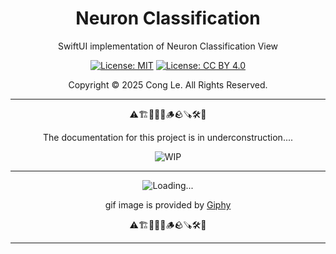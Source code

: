 
<div align="center">
	<h1>
		<strong>Neuron Classification</strong>
	</h1>
    <p>SwiftUI implementation of Neuron Classification View</p>
	
[![License: MIT](https://img.shields.io/badge/License-MIT-yellow.svg)](LICENSE) [![License: CC BY 4.0](https://licensebuttons.net/l/by/4.0/88x31.png)](LICENSE-CC-BY)

Copyright © 2025 Cong Le. All Rights Reserved.

 
</div>



---

<div align="center">
	
⚠️🏗️🚧🦺🧱🪵🪨🪚🛠️👷

The documentation for this project is in underconstruction....


![WIP](https://media0.giphy.com/media/v1.Y2lkPTc5MGI3NjExMm5ic3l0czltejBxMG9sYm5zdzY0cTE4OWwzeHl1Y2RpNTd5NHJhMiZlcD12MV9pbnRlcm5hbF9naWZfYnlfaWQmY3Q9Zw/RhGhED0aSeUUQSfH76/giphy.gif)

---


![Loading...](https://media1.giphy.com/media/v1.Y2lkPTc5MGI3NjExZHJ4bzh3NTEwNzE5dGk2cGMzbXgwaXJlcjJ5ZW1vMnNtMDUxeTUwbiZlcD12MV9pbnRlcm5hbF9naWZfYnlfaWQmY3Q9Zw/9N2UvCx7wXLnG/giphy.gif)


gif image is provided by [Giphy](https://giphy.com)

⚠️🏗️🚧🦺🧱🪵🪨🪚🛠️👷
	
</div>

----
